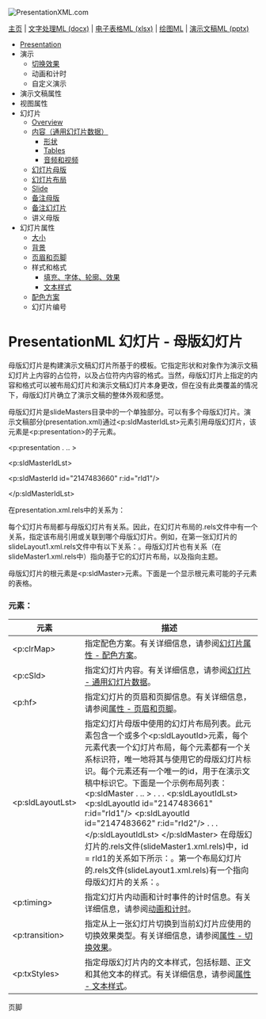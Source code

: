 ![PresentationXML.com](pptxImages\PresentationMLBanner.png)

[主页](index.md) | [文字处理ML (docx)](anatomyofOOXML.md) | [电子表格ML (xlsx)](anatomyofOOXML-xlsx.md) | [绘图ML](drwOverview.md) | [演示文稿ML (pptx)](anatomyofOOXML-pptx.md)

- [Presentation](prPresentation.md)
- 演示
  - [切换效果](prSlide-transitions.md)
  - 动画和计时
  - 自定义演示
- 演示文稿属性
- 视图属性
- 幻灯片
  - [Overview](prSlide.md)
  - [内容（通用幻灯片数据）](prCommonSlideData.md)
    - [形状](prSlide-shapeTree.md)
    - [Tables](drwTable.md)
    - [音频和视频](prSlide-multiMedia.md)
  - [幻灯片母版](prSlideMaster.md)
  - [幻灯片布局](prSlideLayout.md)
  - [Slide](prPresentationSlide.md)
  - [备注母版](prNotesMaster.md)
  - [备注幻灯片](prNotesSlide.md)
  - 讲义母版
- 幻灯片属性
  - [大小](prSlide-size.md)
  - [背景](prSlide-background.md)
  - [页眉和页脚](prSlide-footer.md)
  - 样式和格式
    - [填充、字体、轮廓、效果](prSlide-styles-themes.md)
    - [文本样式](prSlide-styles-textStyles.md)
  - [配色方案](prSlide-color.md)
  - 幻灯片编号

# PresentationML 幻灯片 - 母版幻灯片

母版幻灯片是构建演示文稿幻灯片所基于的模板。它指定形状和对象作为演示文稿幻灯片上内容的占位符，以及占位符内内容的格式。当然，母版幻灯片上指定的内容和格式可以被布局幻灯片和演示文稿幻灯片本身更改，但在没有此类覆盖的情况下，母版幻灯片确立了演示文稿的整体外观和感觉。

母版幻灯片是slideMasters目录中的一个单独部分。可以有多个母版幻灯片。演示文稿部分(presentation.xml)通过<p:sldMasterIdLst>元素引用母版幻灯片，该元素是<p:presentation>的子元素。

<p:presentation . .. >

<p:sldMasterIdLst>

<p:sldMasterId id="2147483660" r:id="rId1"/>

</p:sldMasterIdLst>

在presentation.xml.rels中的关系为：<Relationship Id="rId1" Type="http://schemas.openxmlformats.org/officeDocument/2006/relationships/slideMaster" Target="/slideMasters/slideMaster1.xml"/>

每个幻灯片布局都与母版幻灯片有关系。因此，在幻灯片布局的.rels文件中有一个关系，指定该布局引用或关联到哪个母版幻灯片。例如，在第一张幻灯片的slideLayout1.xml.rels文件中有以下关系：<Relationship Id="rId1" Type="http://schemas.openxmlformats.org/officeDocument/2006/relationships/slideMaster" Target="../slideMasters/slideMaster1.xml"/>。母版幻灯片也有关系（在slideMaster1.xml.rels中）指向基于它的幻灯片布局，以及指向主题。

母版幻灯片的根元素是<p:sldMaster>元素。下面是一个显示根元素可能的子元素的表格。

### 元素：

| 元素             | 描述                                                                                                                                                                                                                                                                                                                                                                                                                                                                                                                                                                                                                                                                                                                                                                                                                                                                                                                   |
| ---------------- | ---------------------------------------------------------------------------------------------------------------------------------------------------------------------------------------------------------------------------------------------------------------------------------------------------------------------------------------------------------------------------------------------------------------------------------------------------------------------------------------------------------------------------------------------------------------------------------------------------------------------------------------------------------------------------------------------------------------------------------------------------------------------------------------------------------------------------------------------------------------------------------------------------------------------- |
| <p:clrMap>       | 指定配色方案。有关详细信息，请参阅[幻灯片属性 - 配色方案](prSlide-color.md)。                                                                                                                                                                                                                                                                                                                                                                                                                                                                                                                                                                                                                                                                                                                                                                                                                                          |
| <p:cSld>         | 指定幻灯片内容。有关详细信息，请参阅[幻灯片 - 通用幻灯片数据](prCommonSlideData.md)。                                                                                                                                                                                                                                                                                                                                                                                                                                                                                                                                                                                                                                                                                                                                                                                                                                  |
| <p:hf>           | 指定幻灯片的页眉和页脚信息。有关详细信息，请参阅[属性 - 页眉和页脚](prSlide-footer.md)。                                                                                                                                                                                                                                                                                                                                                                                                                                                                                                                                                                                                                                                                                                                                                                                                                               |
| <p:sldLayoutLst> | 指定幻灯片母版中使用的幻灯片布局列表。此元素包含一个或多个<p:sldLayoutId>元素，每个元素代表一个幻灯片布局，每个元素都有一个关系标识符，唯一地将其与使用它的母版幻灯片标识。每个元素还有一个唯一的id，用于在演示文稿中标识它。下面是一个示例布局列表：<p:sldMaster . .. > . . . <p:sldLayoutIdLst> <p:sldLayoutId id="2147483661" r:id="rId1"/> <p:sldLayoutId id="2147483662" r:id="rId2"/> . . . </p:sldLayoutIdLst> </p:sldMaster> 在母版幻灯片的.rels文件(slideMaster1.xml.rels)中，id = rId1的关系如下所示：<Relationship Id="rId1" Type="http://schemas.openxmlformats.org/officeDocument/2006/relationships/slideLayout" Target="../slideLayouts/slideLayout1.xml"/>。第一个布局幻灯片的.rels文件(slideLayout1.xml.rels)有一个指向母版幻灯片的关系：<Relationship Id="rId1" Type="http://schemas.openxmlformats.org/officeDocument/2006/relationships/slideMaster" Target="../slideMasters/slideMaster1.xml"/>。 |
| <p:timing>       | 指定幻灯片内动画和计时事件的计时信息。有关详细信息，请参阅[动画和计时](prAnimation.md)。                                                                                                                                                                                                                                                                                                                                                                                                                                                                                                                                                                                                                                                                                                                                                                                                                               |
| <p:transition>   | 指定从上一张幻灯片切换到当前幻灯片应使用的切换效果类型。有关详细信息，请参阅[属性 - 切换效果](prSlide-transitions.md)。                                                                                                                                                                                                                                                                                                                                                                                                                                                                                                                                                                                                                                                                                                                                                                                                |
| <p:txStyles>     | 指定母版幻灯片内的文本样式，包括标题、正文和其他文本的样式。有关详细信息，请参阅[属性 - 文本样式](prSlide-styles-textStyles.md)。                                                                                                                                                                                                                                                                                                                                                                                                                                                                                                                                                                                                                                                                                                                                                                                      |

页脚
